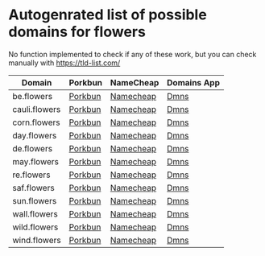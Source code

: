 # Autogenrated list of possible domains for flowers

No function implemented to check if any of these work, but you can check manually with https://tld-list.com/

| Domain | Porkbun | NameCheap | Domains App |
|---|---|---|---|
| be.flowers | [Porkbun](https://porkbun.com/checkout/search?prb=e814663da1&tlds=&idnLanguage=&search=search&q=be.flowers) | [Namecheap](https://www.namecheap.com/domains/registration/results/?domain=be.flowers) | [Dmns](https://dmns.app/domains?q=be.flowers) |
| cauli.flowers | [Porkbun](https://porkbun.com/checkout/search?prb=e814663da1&tlds=&idnLanguage=&search=search&q=cauli.flowers) | [Namecheap](https://www.namecheap.com/domains/registration/results/?domain=cauli.flowers) | [Dmns](https://dmns.app/domains?q=cauli.flowers) |
| corn.flowers | [Porkbun](https://porkbun.com/checkout/search?prb=e814663da1&tlds=&idnLanguage=&search=search&q=corn.flowers) | [Namecheap](https://www.namecheap.com/domains/registration/results/?domain=corn.flowers) | [Dmns](https://dmns.app/domains?q=corn.flowers) |
| day.flowers | [Porkbun](https://porkbun.com/checkout/search?prb=e814663da1&tlds=&idnLanguage=&search=search&q=day.flowers) | [Namecheap](https://www.namecheap.com/domains/registration/results/?domain=day.flowers) | [Dmns](https://dmns.app/domains?q=day.flowers) |
| de.flowers | [Porkbun](https://porkbun.com/checkout/search?prb=e814663da1&tlds=&idnLanguage=&search=search&q=de.flowers) | [Namecheap](https://www.namecheap.com/domains/registration/results/?domain=de.flowers) | [Dmns](https://dmns.app/domains?q=de.flowers) |
| may.flowers | [Porkbun](https://porkbun.com/checkout/search?prb=e814663da1&tlds=&idnLanguage=&search=search&q=may.flowers) | [Namecheap](https://www.namecheap.com/domains/registration/results/?domain=may.flowers) | [Dmns](https://dmns.app/domains?q=may.flowers) |
| re.flowers | [Porkbun](https://porkbun.com/checkout/search?prb=e814663da1&tlds=&idnLanguage=&search=search&q=re.flowers) | [Namecheap](https://www.namecheap.com/domains/registration/results/?domain=re.flowers) | [Dmns](https://dmns.app/domains?q=re.flowers) |
| saf.flowers | [Porkbun](https://porkbun.com/checkout/search?prb=e814663da1&tlds=&idnLanguage=&search=search&q=saf.flowers) | [Namecheap](https://www.namecheap.com/domains/registration/results/?domain=saf.flowers) | [Dmns](https://dmns.app/domains?q=saf.flowers) |
| sun.flowers | [Porkbun](https://porkbun.com/checkout/search?prb=e814663da1&tlds=&idnLanguage=&search=search&q=sun.flowers) | [Namecheap](https://www.namecheap.com/domains/registration/results/?domain=sun.flowers) | [Dmns](https://dmns.app/domains?q=sun.flowers) |
| wall.flowers | [Porkbun](https://porkbun.com/checkout/search?prb=e814663da1&tlds=&idnLanguage=&search=search&q=wall.flowers) | [Namecheap](https://www.namecheap.com/domains/registration/results/?domain=wall.flowers) | [Dmns](https://dmns.app/domains?q=wall.flowers) |
| wild.flowers | [Porkbun](https://porkbun.com/checkout/search?prb=e814663da1&tlds=&idnLanguage=&search=search&q=wild.flowers) | [Namecheap](https://www.namecheap.com/domains/registration/results/?domain=wild.flowers) | [Dmns](https://dmns.app/domains?q=wild.flowers) |
| wind.flowers | [Porkbun](https://porkbun.com/checkout/search?prb=e814663da1&tlds=&idnLanguage=&search=search&q=wind.flowers) | [Namecheap](https://www.namecheap.com/domains/registration/results/?domain=wind.flowers) | [Dmns](https://dmns.app/domains?q=wind.flowers) |
